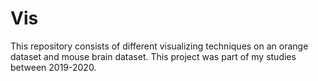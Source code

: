 # Vis
This repository consists of different visualizing techniques on an orange dataset and mouse brain dataset. This project was part of my studies between 2019-2020.
